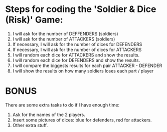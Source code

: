 # Steps for coding the 'Soldier & Dice (Risk)' Game:

1. I will ask for the number of DEFFENDERS (soldiers)
2. I will ask for the number of ATTACKERS (soldiers)
3. If necessary, I will ask for the number of dices for DEFENDERS
4. If necessary, I will ask for the number of dices for ATTACKERS
5. I will random each dice for ATTACKERS and show the results.
6. I will random each dice for DEFENDERS and show the results.
7. I will compare the biggests results for each pair ATTACKER - DEFENDER
8. I will show the results on how many soldiers loses each part / player

# BONUS
There are some extra tasks to do if I have enough time:
1. Ask for the names of the 2 players.
2. Insert some pictures of dices: blue for defenders, red for attackers.
3. Other extra stuff.
